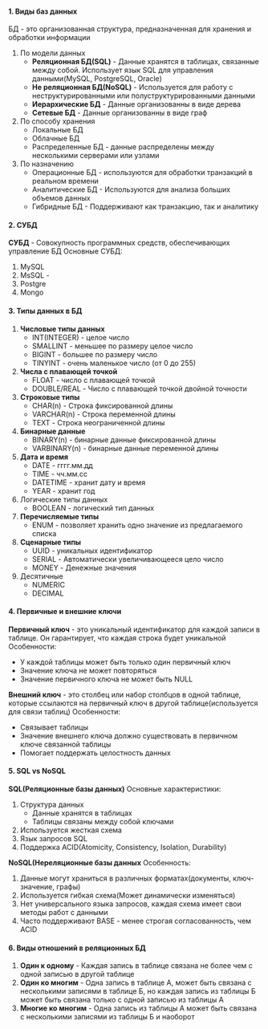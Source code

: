 #### 1. Виды баз данных
БД - это организованная структура, предназначенная для хранения и обработки информации 
1. По модели данных
	- **Реляционная БД(SQL)** - Данные хранятся в таблицах, связанные между собой. Использует язык SQL для управления данными(MySQL, PostgreSQL, Oracle)
	- **Не реляционная БД(NoSQL)** - Используется для работу с неструктурированными или полуструктурированными данными
	- **Иерархические БД** - Данные организованны в виде дерева
	- **Сетевые БД** - Данные организованны в виде граф
2. По способу хранения
	- Локальные БД
	- Облачные БД
	- Распределенные БД - данные распределены между несколькими серверами или узлами
3. По назначению
	- Операционные БД - используются для обработки транзакций в реальном времени
	- Аналитические БД - Используются для анализа больших объемов данных
	- Гибридные БД - Поддерживают как транзакцию, так и аналитику

#### 2. СУБД
**СУБД** - Совокупность программных средств, обеспечивающих управление БД
Основные СУБД:
1. MySQL 
2. MsSQL - 
3. Postgre
4. Mongo

#### 3. Типы данных в БД
1. **Числовые типы данных**
	- INT(INTEGER) - целое число
	- SMALLINT - меньшее по размеру целое число
	- BIGINT - большее по размеру число
	- TINYINT - очень маленькое число (от 0  до 255)
2. **Числа с плавающей точкой** 
	- FLOAT - число с плавающей точкой
	- DOUBLE/REAL - Число с плавающей точкой двойной точности
3. **Строковые типы**
	- CHAR(n) - Строка фиксированной длины
	- VARCHAR(n) - Строка переменной длины
	- TEXT - Строка неограниченной длины
4. **Бинарные данные**
	- BINARY(n) - бинарные данные фиксированной длины
	- VARBINARY(n) - бинарные данные переменной длины
5. **Дата и время**
	- DATE - гггг.мм.дд
	- TIME - чч.мм.сс
	- DATETIME - хранит дату и время
	- YEAR - хранит год
6. Логические типы данных
	- BOOLEAN - логический тип данных
7. **Перечисляемые типы**
	- ENUM - позволяет хранить одно значение из предлагаемого списка
8. **Сценарные типы**
	- UUID - уникальных идентификатор
	- SERIAL - Автоматически увеличивающееся цело число
	- MONEY - Денежные значения
9. Десятичные 
	- NUMERIC
	- DECIMAL

#### 4. Первичные и внешние ключи
**Первичный ключ** - это уникальный идентификатор для каждой записи в таблице. Он гарантирует, что каждая строка будет уникальной
Особенности:
- У каждой таблицы может быть только один первичный ключ
- Значение ключа не может повторяться
- Значение первичного ключа не может быть NULL

**Внешний ключ** - это столбец или набор столбцов в одной таблице, которые ссылаются на первичный ключ в другой таблице(используется для связи таблиц)
Особенности:
- Связывает таблицы
- Значение внешнего ключа должно существовать в первичном ключе связанной таблицы
- Помогает поддержать целостность данных

#### 5. SQL vs NoSQL

**SQL(Реляционные базы данных)** 
Основные характеристики:
1. Структура данных
	- Данные хранятся в таблицах
	- Таблицы связаны между собой ключами
2. Используется жесткая схема
3. Язык запросов SQL
4. Поддержка ACID(Atomicity, Consistency, Isolation, Durability)

**NoSQL(Нереляционные базы данных**
Особенность:
1. Данные могут храниться в различных форматах(документы, ключ-значение, графы)
2. Используется гибкая схема(Может динамически изменяться)
3. Нет универсального языка запросов, каждая схема имеет свои методы работ с данными
4. Часто поддерживают BASE - менее строгая согласованность, чем ACID

#### 6. Виды отношений в реляционных БД
1. **Один к одному** - Каждая запись в таблице связана не более чем с одной записью в другой таблице
2. **Один ко многим** - Одна запись в таблице А, может быть связана с несколькими записями в таблице Б, но каждая запись из таблицы Б может быть связана только с одной записью из таблицы А
3. **Многие ко многим** - Одна запись из таблицы А может быть связана с несколькими записями из таблицы Б и наоборот